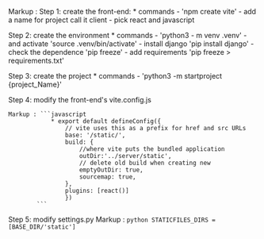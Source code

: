 Markup : Step 1: create the front-end:
        * commands
            - 'npm create vite'
                - add a name for project call it client
                - pick react and javascript
                
Step 2: create the environment
        * commands
            - 'python3 - m venv .venv'
            - and activate 'source .venv/bin/activate'
            - install django 'pip install django'
            - check the dependence 'pip freeze'
            - add requirements 'pip freeze > requirements.txt'

Step 3: create the project
        * commands
            - 'python3 -m startproject {project_Name}'

Step 4: modify the front-end's vite.config.js
    

    Markup : ```javascript
                * export default defineConfig({
                    // vite uses this as a prefix for href and src URLs
                    base: '/static/',
                    build: {
                        //where vite puts the bundled application
                        outDir:'../server/static',
                        // delete old build when creating new
                        emptyOutDir: true,
                        sourcemap: true,
                    },
                    plugins: [react()]
                    })
            ```
Step 5: modify settings.py
    Markup : ```python
             STATICFILES_DIRS = [BASE_DIR/'static']
             ```